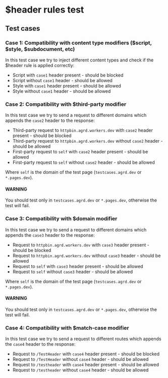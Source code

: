 # $header rules test

## Test cases

### Case 1: Compatibility with content type modifiers ($script, $style, $subdocument, etc)

In this test case we try to inject different content types and check if the $header rule is applied correctly:
- Script with `case1` header present - should be blocked
- Script without `case1` header - should be allowed
- Style with `case1` header present - should be allowed
- Style without `case1` header - should be allowed

### Case 2: Compatibility with $third-party modifier

In this test case we try to send a request to different domains which appends the `case2` header to the response:
- Third-party request to `httpbin.agrd.workers.dev` with `case2` header present - should be blocked
- Third-party request to `httpbin.agrd.workers.dev` without `case2` header - should be allowed
- First-party request to `self` with `case2` header present - should be allowed
- First-party request to `self` without `case2` header - should be allowed

Where `self` is the domain of the test page (`testcases.agrd.dev` or `*.pages.dev`).

#### WARNING

You should test only in `testcases.agrd.dev` or `*.pages.dev`, otherwise the test will fail.

### Case 3: Compatibility with $domain modifier

In this test case we try to send a request to different domains which appends the `case3` header to the response:
- Request to `httpbin.agrd.workers.dev` with `case3` header present - should be blocked
- Request to `httpbin.agrd.workers.dev` without `case3` header - should be allowed
- Request to `self` with `case3` header present - should be allowed
- Request to `self` without `case3` header - should be allowed

Where `self` is the domain of the test page (`testcases.agrd.dev` or `*.pages.dev`).

#### WARNING

You should test only in `testcases.agrd.dev` or `*.pages.dev`, otherwise the test will fail.

### Case 4: Compatibility with $match-case modifier

In this test case we try to send a request to different routes which appends the `case4` header to the response:
- Request to `/TestHeader` with `case4` header present - should be blocked
- Request to `/TestHeader` without `case4` header - should be allowed
- Request to `/testheader` with `case4` header present - should be allowed
- Request to `/testheader` without `case4` header - should be allowed
